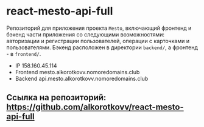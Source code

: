# react-mesto-api-full
Репозиторий для приложения проекта `Mesto`, включающий фронтенд и бэкенд части приложения со следующими возможностями: авторизации и регистрации пользователей, операции с карточками и пользователями. Бэкенд расположен в директории `backend/`, а фронтенд - в `frontend/`. 
  
- IP 158.160.45.114
- Frontend mesto.alkorotkovv.nomoredomains.club
- Backend api.mesto.alkorotkovv.nomoredomains.club

## Ссылка на репозиторий: https://github.com/alkorotkovv/react-mesto-api-full